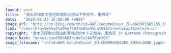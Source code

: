 ```yaml
---
layout: post
title:  "潜水员探索文图拉斯港附近的水下天然井，墨西哥"
date:   "2022-06-23 16:00:00 +0800"
image_url: "http://cn.bing.com/th?id=OHR.CenoteDiver_ZH-CN0995585265_1920x1080.jpg&rf=LaDigue_1920x1080.jpg&pid=hp"
link: "/search?q=%e5%a4%a9%e7%84%b6%e4%ba%95&form=hpcapt&mkt=zh-cn"
copyright: "潜水员探索文图拉斯港附近的水下天然井，墨西哥 (© Extreme Photographer/Getty Images)"
image_hash: "ee4e1ceae650b863bcda5e24b76be206"
image_filename: "th?id=OHR.CenoteDiver_ZH-CN0995585265_1920x1080.jpg&rf=LaDigue_1920x1080.jpg&pid=hp"
---
```

